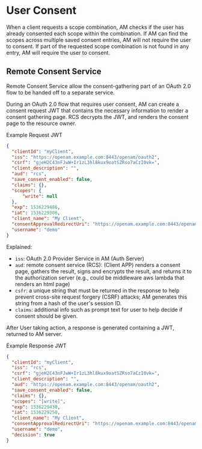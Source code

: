 # User Consent

When a client requests a scope combination, AM checks if the user has already consented each scope within the combination. 
If AM can find the scopes across multiple saved consent entries, AM will not require the user to consent. 
If part of the requested scope combination is not found in any entry, AM will require the user to consent. 

## Remote Consent Service

Remote Consent Service allow the consent-gathering part of an OAuth 2.0 flow to be handed off to a separate service. 

During an OAuth 2.0 flow that requires user consent, AM can create a consent request JWT that contains the necessary information to render a consent gathering page. RCS decrypts the JWT, and renders the consent page to the resource owner.

Example Request JWT 

```json
{
  "clientId": "myClient",
  "iss": "https://openam.example.com:8443/openam/oauth2",
  "csrf": "gjeH2C43nFJwW+Ir1zL3hl8kux9oatSZRso7aCzI0vk=",
  "client_description": "",
  "aud": "rcs",
  "save_consent_enabled": false,
  "claims": {},
  "scopes": {
      "write": null
  },
  "exp": 1536229486,
  "iat": 1536229306,
  "client_name": "My Client",
  "consentApprovalRedirectUri": "https://openam.example.com:8443/openam/oauth2/authorize?client_id=MyClient&response_type=code&redirect_uri=https://application.example.com:8443/callback&scope=write&state=1234zy",
  "username": "demo"
}
```

Explained:
* `iss`: OAuth 2.0 Provider Service in AM (Auth Server)
* `aud`: remote consent service (RCS): (Client APP) renders a consent page, gathers the result, signs and encrypts the result, and returns it to the authorization server (e.g., could be middleware aws lambda that renders an html page)
* `csfr`: a unique string that must be returned in the response to help prevent cross-site request forgery (CSRF) attacks; AM generates this string from a hash of the user's session ID.
* `claims`: additional info such as prompt text for user to help decide if consent should be given.

After User taking action, a response is generated containing a JWT, returned to AM server.

Example Response JWT

```json
{
  "clientId": "myClient",
  "iss": "rcs",
  "csrf": "gjeH2C43nFJwW+Ir1zL3hl8kux9oatSZRso7aCzI0vk=",
  "client_description": "",
  "aud": "https://openam.example.com:8443/openam/oauth2",
  "save_consent_enabled": false,
  "claims": {},
  "scopes": "[write]",
  "exp": 1536229430,
  "iat": 1536229250,
  "client_name": "My Client",
  "consentApprovalRedirectUri": "https://openam.example.com:8443/openam/oauth2/authorize?client_id=MyClient&response_type=code&redirect_uri=https://application.example.com:8443/callback&scope=write&state=1234zy",
  "username": "demo",
  "decision": true
}
```

